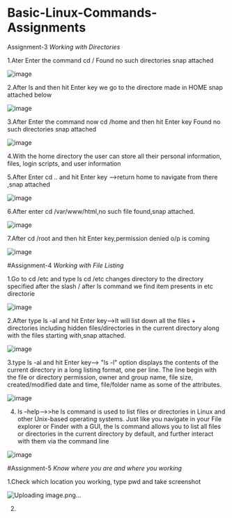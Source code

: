 # Basic-Linux-Commands-Assignments
Assignment-3
*Working with Directories*

1.Ater Enter the command cd / 
Found no such directories snap attached

![image](https://user-images.githubusercontent.com/132274417/235535198-0a79205c-b361-4ef4-a72c-5ee6de660f70.png)


2.After  ls and then hit Enter key we go to the directore made in HOME  snap attached below

![image](https://user-images.githubusercontent.com/132274417/235537186-8f8efc92-eb81-4899-88b1-d8f8df14e537.png)

3.After Enter the command now cd /home and then hit Enter key Found no such directories snap attached

![image](https://user-images.githubusercontent.com/132274417/235537927-64f950f2-ffcf-4183-9f43-ce8853797cea.png)

4.With the home directory the user can store all their personal information, files, login scripts, and user information


5.After Enter cd .. and hit Enter key  -->return home to navigate from there ,snap attached

![image](https://user-images.githubusercontent.com/132274417/235538472-cb6d2118-bab7-4172-a539-dad14e32de7a.png)


6.After enter cd /var/www/html,no such file found,snap attached.

![image](https://user-images.githubusercontent.com/132274417/235539096-7ac37bcd-88e6-465e-bfd1-249a19f358fc.png)


7.After  cd /root and then hit Enter key,permission denied o/p is coming

![image](https://user-images.githubusercontent.com/132274417/235541711-84f0e822-29e8-485a-96d0-082d0140d9d0.png)

#Assignment-4
*Working with File Listing*

1.Go to cd /etc and type ls
cd /etc changes directory to the directory specified after the slash / after ls command we find item presents in etc directorie

![image](https://user-images.githubusercontent.com/132274417/235542156-d527ab78-bc33-4309-9e7e-fa2e84a3834a.png)

2.After  type ls -al and hit Enter key-->It will list down all the files + directories including hidden files/directories in the current directory along with the files starting with,snap attached.

![image](https://user-images.githubusercontent.com/132274417/235543326-eb5569e2-e74a-4f4d-8cee-c5ab35f70263.png)

3.type ls -al and hit Enter key--> "ls -l" option displays the contents of the current directory in a long listing format, one per line. The line begin with the file or directory permission, owner and group name, file size, created/modified date and time, file/folder name as some of the attributes.

![image](https://user-images.githubusercontent.com/132274417/235543709-e40f28ea-f973-47fe-a6bc-08b56f171f26.png)

4. ls –help-->>he ls command is used to list files or directories in Linux and other Unix-based operating systems. Just like you navigate in your File explorer or Finder with a GUI, the ls command allows you to list all files or directories in the current directory by default, and further interact with them via the command line

![image](https://user-images.githubusercontent.com/132274417/235544335-d742258b-c81e-4561-8ce9-86b4df14641d.png)


#Assignment-5 
*Know where you are and where you working*

1.Check which location you working, type pwd and take screenshot

![Uploading image.png…]()


2.









